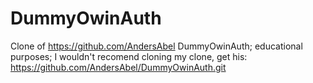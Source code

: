 # DummyOwinAuth

Clone of https://github.com/AndersAbel DummyOwinAuth; educational purposes; I wouldn't recomend cloning my clone, get his: https://github.com/AndersAbel/DummyOwinAuth.git
